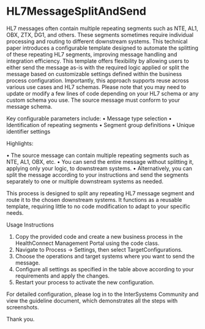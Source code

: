 # HL7MessageSplitAndSend
HL7 messages often contain multiple repeating segments such as NTE, AL1, OBX, ZTX, DG1, and others. These segments sometimes require individual processing and routing to different downstream systems. This technical paper introduces a configurable template designed to automate the splitting of these repeating HL7 segments, improving message handling and integration efficiency.
This template offers flexibility by allowing users to either send the message as-is with the required logic applied or split the message based on customizable settings defined within the business process configuration. Importantly, this approach supports reuse across various use cases and HL7 schemas. Please note that you may need to update or modify a few lines of code depending on your HL7 schema or any custom schema you use. The source message must conform to your message schema.

Key configurable parameters include:
•	Message type selection
•	Identification of repeating segments
•	Segment group definitions
•	Unique identifier settings

Highlights:

•	The source message can contain multiple repeating segments such as NTE, AL1, OBX, etc.
•	You can send the entire message without splitting it, applying only your logic, to downstream systems.
•	Alternatively, you can split the message according to your instructions and send the segments separately to one or multiple downstream systems as needed.

This process is designed to split any repeating HL7 message segment and route it to the chosen downstream systems.  It functions as a reusable template, requiring little to no code modification to adapt to your specific needs.


Usage Instructions

1.	Copy the provided code and create a new business process in the HealthConnect Management Portal using the code class.
2.	Navigate to Process → Settings, then select TargetConfigurations. 
3.	Choose the operations and target systems where you want to send the message.
4.	Configure all settings as specified in the table above according to your requirements and apply the changes.
5.	Restart your process to activate the new configuration.

For detailed configuration, please log in to the InterSystems Community and view the guideline document, which demonstrates all the steps with screenshots.

Thank you.

